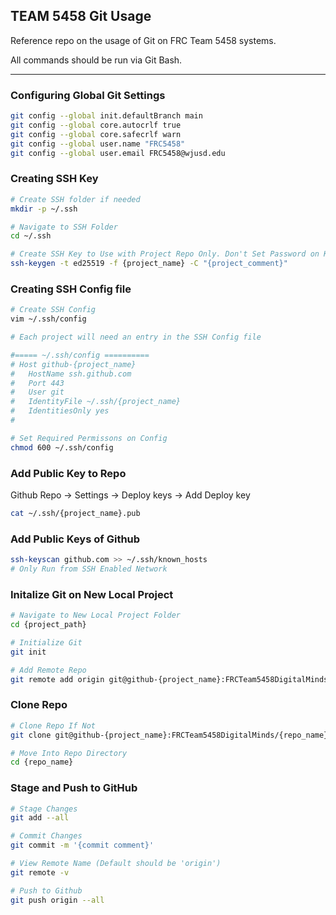 ## TEAM 5458 Git Usage

Reference repo on the usage of Git on FRC Team 5458 systems. 

All commands should be run via Git Bash. 

***
### Configuring Global Git Settings
```bash
git config --global init.defaultBranch main
git config --global core.autocrlf true
git config --global core.safecrlf warn
git config --global user.name "FRC5458"
git config --global user.email FRC5458@wjusd.edu
```
### Creating SSH Key
```bash
# Create SSH folder if needed
mkdir -p ~/.ssh

# Navigate to SSH Folder
cd ~/.ssh

# Create SSH Key to Use with Project Repo Only. Don't Set Password on Key
ssh-keygen -t ed25519 -f {project_name} -C "{project_comment}"
```
### Creating SSH Config file
```bash
# Create SSH Config 
vim ~/.ssh/config

# Each project will need an entry in the SSH Config file

#===== ~/.ssh/config ==========
# Host github-{project_name} 
#   HostName ssh.github.com
#   Port 443
#   User git
#   IdentityFile ~/.ssh/{project_name}
#   IdentitiesOnly yes
#

# Set Required Permissons on Config
chmod 600 ~/.ssh/config
```
### Add Public Key to Repo
Github Repo -> Settings -> Deploy keys -> Add Deploy key
```bash
cat ~/.ssh/{project_name}.pub
```
### Add Public Keys of Github
```bash
ssh-keyscan github.com >> ~/.ssh/known_hosts
# Only Run from SSH Enabled Network
```
### Initalize Git on New Local Project
```bash
# Navigate to New Local Project Folder
cd {project_path}

# Initialize Git
git init

# Add Remote Repo
git remote add origin git@github-{project_name}:FRCTeam5458DigitalMinds/{repo_name}.git
```
### Clone Repo
```bash
# Clone Repo If Not
git clone git@github-{project_name}:FRCTeam5458DigitalMinds/{repo_name}.git

# Move Into Repo Directory
cd {repo_name}
```
### Stage and Push to GitHub
```bash
# Stage Changes 
git add --all

# Commit Changes
git commit -m '{commit comment}' 

# View Remote Name (Default should be 'origin')
git remote -v

# Push to Github
git push origin --all
```

